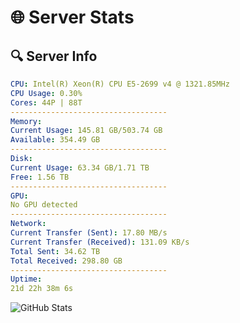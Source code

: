 # 🌐 Server Stats
## 🔍 Server Info
```yaml
CPU: Intel(R) Xeon(R) CPU E5-2699 v4 @ 1321.85MHz
CPU Usage: 0.30%
Cores: 44P | 88T
-----------------------------------
Memory:
Current Usage: 145.81 GB/503.74 GB
Available: 354.49 GB
-----------------------------------
Disk:
Current Usage: 63.34 GB/1.71 TB
Free: 1.56 TB
-----------------------------------
GPU:
No GPU detected
-----------------------------------
Network:
Current Transfer (Sent): 17.80 MB/s
Current Transfer (Received): 131.09 KB/s
Total Sent: 34.62 TB
Total Received: 298.80 GB
-----------------------------------
Uptime:
21d 22h 38m 6s
```
![GitHub Stats](https://img.shields.io/badge/Updated-2025-03-29_20:00:55-blue)